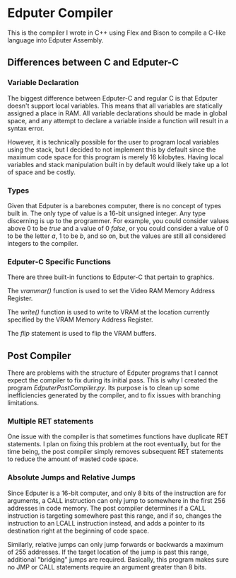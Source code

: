 # Edputer Compiler

This is the compiler I wrote in C++ using Flex and Bison to compile a C-like language into Edputer Assembly.

## Differences between C and Edputer-C

### Variable Declaration

The biggest difference between Edputer-C and regular C is that Edputer doesn't support local variables. This means that all variables are statically assigned a place in RAM. All variable declarations should be made in global space, and any attempt to declare a variable inside a function will result in a syntax error.

However, it is technically possible for the user to program local variables using the stack, but I decided to not implement this by default since the maximum code space for this program is merely 16 kilobytes. Having local variables and stack manipulation built in by default would likely take up a lot of space and be costly.

### Types

Given that Edputer is a barebones computer, there is no concept of types built in. The only type of value is a 16-bit unsigned integer. Any type discerning is up to the programmer. For example, you could consider values above 0 to be *true* and a value of 0 *false*, or you could consider a value of 0 to be the letter *a*, 1 to be *b*, and so on, but the values are still all considered integers to the compiler. 

### Edputer-C Specific Functions

There are three built-in functions to Edputer-C that pertain to graphics. 

The *vrammar()* function is used to set the Video RAM Memory Address Register. 

The *write()* function is used to write to VRAM at the location currently specified by the VRAM Memory Address Register.

The *flip* statement is used to flip the VRAM buffers. 

## Post Compiler

There are problems with the structure of Edputer programs that I cannot expect the compiler to fix during its initial pass. This is why I created the program *EdputerPostCompiler.py*. Its purpose is to clean up some inefficiencies generated by the compiler, and to fix issues with branching limitations.

### Multiple RET statements

One issue with the compiler is that sometimes functions have duplicate RET statements. I plan on fixing this problem at the root eventually, but for the time being, the post compiler simply removes subsequent RET statements to reduce the amount of wasted code space.

### Absolute Jumps and Relative Jumps

Since Edputer is a 16-bit computer, and only 8 bits of the instruction are for arguments, a CALL instruction can only jump to somewhere in the first 256 addresses in code memory. The post compiler determines if a CALL instruction is targeting somewhere past this range, and if so, changes the instruction to an LCALL instruction instead, and adds a pointer to its destination right at the beginning of code space.

Similarly, relative jumps can only jump forwards or backwards a maximum of 255 addresses. If the target location of the jump is past this range, additional "bridging" jumps are required. Basically, this program makes sure no JMP or CALL statements require an argument greater than 8 bits.
